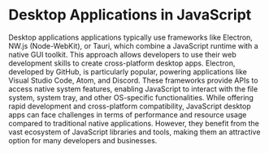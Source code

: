 # Desktop Applications in JavaScript

Desktop applications applications typically use frameworks like Electron, NW.js (Node-WebKit), or Tauri, which combine a JavaScript runtime with a native GUI toolkit. This approach allows developers to use their web development skills to create cross-platform desktop apps. Electron, developed by GitHub, is particularly popular, powering applications like Visual Studio Code, Atom, and Discord. These frameworks provide APIs to access native system features, enabling JavaScript to interact with the file system, system tray, and other OS-specific functionalities. While offering rapid development and cross-platform compatibility, JavaScript desktop apps can face challenges in terms of performance and resource usage compared to traditional native applications. However, they benefit from the vast ecosystem of JavaScript libraries and tools, making them an attractive option for many developers and businesses.
